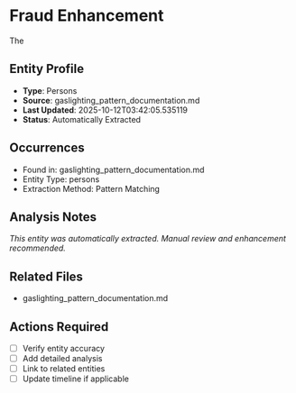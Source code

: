 # Fraud Enhancement
The

## Entity Profile
- **Type**: Persons
- **Source**: gaslighting_pattern_documentation.md
- **Last Updated**: 2025-10-12T03:42:05.535119
- **Status**: Automatically Extracted

## Occurrences
- Found in: gaslighting_pattern_documentation.md
- Entity Type: persons
- Extraction Method: Pattern Matching

## Analysis Notes
*This entity was automatically extracted. Manual review and enhancement recommended.*

## Related Files
- gaslighting_pattern_documentation.md

## Actions Required
- [ ] Verify entity accuracy
- [ ] Add detailed analysis
- [ ] Link to related entities
- [ ] Update timeline if applicable
